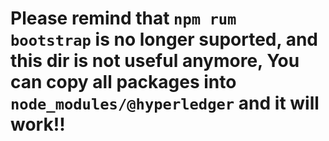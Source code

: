 # Please remind that `npm rum bootstrap` is no longer suported, and this dir is not useful anymore, You can copy all packages into `node_modules/@hyperledger` and it will work!!